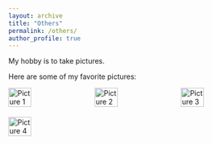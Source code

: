 ```yaml
---
layout: archive
title: "Others"
permalink: /others/
author_profile: true
---
```


My hobby is to take pictures.

Here are some of my favorite pictures:

<div style="display: flex; flex-wrap: wrap; gap: 20px;">
  <img src="ad1629.github.io/images/picture1.png" alt="Picture 1" style="width: 30%;">
  <img src="ad1629.github.io/images/picture2.png" alt="Picture 2" style="width: 30%;">
  <img src="ad1629.github.io/images/picture3.png" alt="Picture 3" style="width: 30%;">
  <img src="ad1629.github.io/images/picture4.png" alt="Picture 4" style="width: 30%;">
</div>
